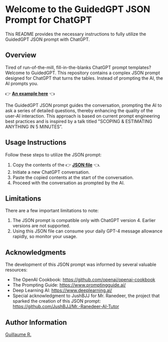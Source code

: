 # Welcome to the GuidedGPT JSON Prompt for ChatGPT 

This README provides the necessary instructions to fully utilize the GuidedGPT JSON prompt with ChatGPT.

## Overview

Tired of run-of-the-mill, fill-in-the-blanks ChatGPT prompt templates? Welcome to GuidedGPT. This repository contains a complex JSON prompt designed for ChatGPT that turns the tables. Instead of prompting the AI, the AI prompts you. 

👉 **[An example here](https://www.linkedin.com/posts/guillaumer_guidedgpt-sample-activity-7079481704112906240-biS9)** 👈

The GuidedGPT JSON prompt guides the conversation, prompting the AI to ask a series of detailed questions, thereby enhancing the quality of the user-AI interaction. This approach is based on current prompt engineering best practices and is inspired by a talk titled "SCOPING & ESTIMATING ANYTHING IN 5 MINUTES”.

## Usage Instructions

Follow these steps to utilize the JSON prompt:

1. Copy the contents of the 👉 **[JSON file](/GuidedGPT.json)** 👈.
2. Initiate a new ChatGPT conversation.
3. Paste the copied contents at the start of the conversation.
4. Proceed with the conversation as prompted by the AI.

## Limitations

There are a few important limitations to note:

1. The JSON prompt is compatible only with ChatGPT version 4. Earlier versions are not supported.
2. Using this JSON file can consume your daily GPT-4 message allowance rapidly, so monitor your usage.

## Acknowledgments

The development of this JSON prompt was informed by several valuable resources:

- The OpenAI Cookbook: https://github.com/openai/openai-cookbook
- The Prompting Guide: https://www.promptingguide.ai/
- Deep Learning AI: https://www.deeplearning.ai/
- Special acknowledgment to JushBJJ for Mr. Ranedeer, the project that sparked the creation of this JSON prompt: https://github.com/JushBJJ/Mr.-Ranedeer-AI-Tutor

## Author Information
 [Guillaume R.](https://www.linkedin.com/in/guillaumer/)
